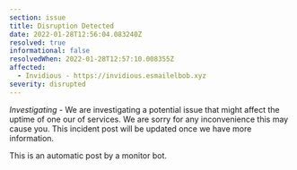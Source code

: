 ```yaml
---
section: issue
title: Disruption Detected
date: 2022-01-28T12:56:04.083240Z
resolved: true
informational: false
resolvedWhen: 2022-01-28T12:57:10.008355Z
affected:
  - Invidious - https://invidious.esmailelbob.xyz
severity: disrupted
---
```

*Investigating* - We are investigating a potential issue that might affect the uptime of one our of services. We are sorry for any inconvenience this may cause you. This incident post will be updated once we have more information.

This is an automatic post by a monitor bot.
        